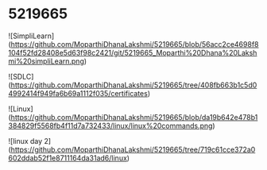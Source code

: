 # 5219665

![SimpliLearn] (https://github.com/MoparthiDhanaLakshmi/5219665/blob/56acc2ce4698f8104f52fd28408e5d63f98c2421/git/5219665_Moparthi%20Dhana%20Lakshmi%20simpliLearn.png)

![SDLC] (https://github.com/MoparthiDhanaLakshmi/5219665/tree/408fb663b1c5d04992414f949fa6b69a1112f035/certificates)

![Linux] (https://github.com/MoparthiDhanaLakshmi/5219665/blob/da19b642e478b1384829f5568fb4f11d7a732433/linux/linux%20commands.png)

![linux day 2] (https://github.com/MoparthiDhanaLakshmi/5219665/tree/719c61cce372a0602ddab52f1e8711164da31ad6/linux)
